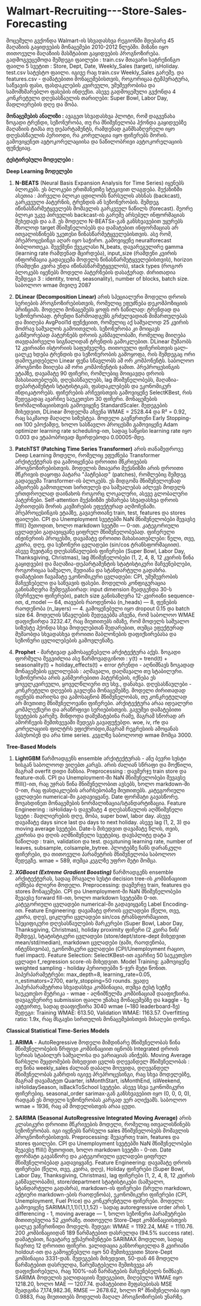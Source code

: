 # Walmart-Recruiting---Store-Sales-Forecasting

მოცემული გვქონდა Walmart-ის სხვადასხვა რეგიონში მდებარე 45 მაღაზიის გაყიდვების მონაცემები 2010-2012 წლებში. მიზანი იყო თითოეული მაღაზიის მასშტაბით გაყიდვების პროგნოზირება. 
გადმოგვეცემოდა შემდეგი ფაილები : 
train.csv მთავარი სატრენინგო ფაილი 5 სვეტით :  Store, Dept, Date, Weekly_Sales (target), isHoliday.
test.csv სატესტო ფაილი. იგივე რაც train.csv Weekly_Sales გარეშე.
და features.csv - დამატებითი მონაცემებისთვის, როგორიცაა ტემპერატურა, საწვავის ფასი, ფასდაკლების კვირეული, უმუშევრობისა და სამომხმარებლო ფასების ინდექსი.
ასევე გადმოცემული გვქონდა 4 კონკრეტული დღესასწაულის თარიღები: Super Bowl, Labor Day, მადლიერების დღე და შობა.

**მონაცემების ანალიზი :** ავაგეთ სხვადასხვა პლოტი, რომ დაგვენახა ზოგადი ტრენდი, სეზონურობა, თუ რა მნიშვნელობა ჰქონდა გაყიდვებზე მაღაზიის ტიპსა თუ დეპარტამენტს, რამდენად განმსაზღვრელი იყო დღესასწაულის პერიოდი, რა კორელაცია იყო ფიჩერებს შორის. გამოვიყენეთ ავტოკორელაციისა და  ნაწილობრივი ავტოკორელაციის ფუნქციაც.



**ტესტირებული მოდელები :**

**Deep Learning მოდელები**

1. **N-BEATS** (Neural Basis Expansion Analysis for Time Series) იყენებს ბლოკებს. ეს ბლოკები ერთმანეთზე სტეკივით ლაგდება. მექანიზმი ასეთია : პირველი ბლოკი ცდილობს წარსულის ახსნას (backcast), გარკვეული პატერნის, ტრენდის ან სეზონურობის. შემდეგ იწინასწარმეტყველებს მომავლის გარკვეულ ნაწილს (forecast). მეორე ბლოკი უკვე პირველის backcast-ის გარეშე არსებულ ინფორმაციას შეხედავს და ა.შ. ეს მოდელი N-BEATSx-გან განსხვავებით უყურებს მხოლოდ target მნიშვნელობებს და დამატებით ინფორმაციას არ ითვალისწინებს უკეთესი წინასწარმეტყველებისთვის.
ასე რომ, პრეპროცესინგი აღარ იყო საჭირო. გამოვიყენე neuralforecast ბიბლიოთეკა. შევქმენი ქვეკლასი N_beats, დავარეგულირე gamma (learning rate რამდენად მცირდება), input_size (რამდენი კვირის ინფორმაცია გადაეცემა მოდელს წინასწარმეტყველებისთვის), horizon (რამდენი კვირა უნდა იწინასწარმეტყველოს), stack types (როგორ ბლოკებს იყენებს მოდელი პატერნების დასაჭერად. ძირითადია შემდეგი 3 : identity, trend, seasonality), number of blocks, batch size. საბოლოო wmae მივიღე 2087

2. **DLinear (Decomposition Linear)** არის სპეციალური მოდელი დროის სერიების პროგნოზირებისთვის, რომელიც ეფუძნება დეკომპოზიციის პრინციპს. მოდელი მონაცემებს ყოფს ორ ნაწილად: ტრენდად და სეზონურობად. ტრენდი წარმოადგენს გრძელვადიან მიმართულებას და მიიღება AvgPool1d ფუნქციით, რომელიც აქ საშუალოდ 25 კვირის მოძრავ საშუალოს გამოითვლის. სეზონურობა კი მოიცავს განმეორებად პატერნებს დროის განმავლობაში, რომელიც მიიღება თავდაპირველი სიგნალიდან ტრენდის გამოკლებით.
DLinear მუშაობს 12 კვირიანი ისტორიის საფუძველზე. თითოეული ფიჩერისთვის ცალ-ცალკე ხდება ტრენდის და სეზონურობის გამოყოფა, რის შემდეგაც ორი დამოუკიდებელი Linear ფენა სწავლობს ამ ორ კომპონენტს. საბოლოო პროგნოზი მიიღება ამ ორი კომპონენტის ჯამით.
პრეპროცესინგის ეტაპზე, დავამატე 90 ფიჩერი, რომლებიც მოიცავდა დროის მახასიათებლებს, დღესასწაულებს, lag მნიშვნელობებს, მაღაზია-დეპარტამენტის სტატისტიკას, ფასდაკლებებს და ეკონომიკურ ინდიკატორებს. ფიჩერების არჩევისთვის გამოვიყენე SelectKBest, რის შედეგადაც ავარჩიე საუკეთესო 30 ფიჩერი. მონაცემების ნორმალიზაციისთვის გამოვიყენე StandardScaler.
შედეგების მიხედვით, DLinear მოდელმა აჩვენა WMAE = 2528.44 და R² = 0.92, რაც საკმაოდ მაღალი სიზუსტეა. მოდელი გავწვრთენი Early Stopping-ით 100 ეპოქამდე, ხოლო სასწავლო პროცესში გამოვიყენე Adam optimizer learning rate scheduling-ით, სადაც საწყისი learning rate იყო 0.003 და ეტაპობრივად მცირდებოდა 0.00005-მდე.

3. **PatchTST (Patching Time Series Transformer)** არის თანამედროვე Deep Learning მოდელი, რომელიც ეფუძნება Transformer არქიტექტურას და გამოიყენება დროითი მწკრივების პროგნოზირებისთვის. მოდელის მთავარი მექანიზმი არის დროითი მწკრივის დაყოფა პატარა "პატჩებად" (patches), რომლებიც შემდეგ გადაეცემა Transformer-ის ბლოკებს. ეს მიდგომა მნიშვნელოვნად ამცირებს გამოთვლით სირთულეს და საშუალებას აძლევს მოდელს ერთდროულად დაინახოს როგორც ლოკალური, ასევე გლობალური პატერნები. Self-attention მექანიზმი ეხმარება სხვადასხვა დროის პერიოდებს შორის კავშირების ეფექტურად აღმოჩენაში.
პრეპროცესინგის ეტაპზე, გავაერთიანე train, test, features და stores ფაილები. CPI და Unemployment სვეტებში NaN მნიშვნელობები შევავსე ffill() მეთოდით, ხოლო markdown სვეტში — 0-ით. კატეგორიული ცვლადები გადავიყვანე ციფრულ მნიშვნელობებად.
ფიჩერული ინჟინერიის პროცესში, დავამატე დროითი მახასიათებლები: წელი, თვე, კვირა, დღე, და სეზონური ცვლადები (sin/cos ტრანსფორმაციით). ასევე შევიტანე დღესასწაულების ფიჩერები (Super Bowl, Labor Day, Thanksgiving, Christmas), lag მნიშვნელობები (1, 2, 4, 8, 12 კვირის წინა გაყიდვები) და მაღაზია-დეპარტამენტის სტატისტიკური მაჩვენებლები, როგორიცაა საშუალო, მედიანა და სტანდარტული გადახრა. დამატებით ჩავამატე ეკონომიკური ცვლადები: CPI, უმუშევრობის მაჩვენებელი და საწვავის ფასები.
მოდელის კონფიგურაცია განისაზღვრა შემდეგნაირად: input dimension შეადგენდა 30-ს (შერჩეული ფიჩერები), patch size განისაზღვრა 12-კვირიანი sequence-ით, d_model — 64, თავების რაოდენობა (n_heads) — 8, ფენების რაოდენობა (n_layers) — 4. გამოყენებული იყო dropout 0.15 და batch size 64.
მოდელის სწავლების შედეგებმა აჩვენა, რომ საბოლოო WMAE დაფიქსირდა 3232.47, რაც მიუთითებს იმაზე, რომ მოდელს საშუალო სიზუსტე ჰქონდა სხვა მოდელებთან შედარებით, თუმცა ეფექტურად მუშაობდა სხვადასხვა დროითი შაბლონების დაფიქსირებასა და სეზონური ცვლილებების გამოვლენაზე.
4. **Prophet** - მარტივად გამოსაყენებელი არქიტექტურა აქვს.  ზოგადი ფორმულა შეგვიძლია ასე წარმოვადგინოთ :
y(t) = trend(t) + seasonality(t) + holiday_effects(t) + error
ტრენდი - აღნიშნავს ზოგადად მონაცემების ცვლილებას : აღმავალი, დაღმავალი თუ სტაბილური.
სეზონურობა არის განმეორებითი პატერნების, იქნება ეს ყოველკვირეული, ყოველწლიური თუ სხვ., დანახვა. 
დღესასწაულები - კონკრეტული დღეების გავლენა მონაცემებზე.
მოდელი ძირითადად იყენებს თარიღსა და გამოსაცნობ მნიშვნელობას, თუ კონკრეტულად არ მიუთითე მნიშვნელოვანი ფიჩერები. არქიტექტურა არაა იდეალური კომპლექსური და არაწრფივი სერიებისთვის. გავუშვი დამატებითი სვეტების გარეშე. მინდოდა დამემატებინა რამე, მაგრამ სწორად არ ამორჩევის შემთხვევაში შედეგს გავაფუჭებდი. woe, iv, rfe და კორელაციის ფილტრს ვფიქრობდი,მაგრამ რეგრესიის ამოცანას პასუხობენ და არა time series. კეგლზე საბოლოოდ wmae მომცა 3000.


**Tree-Based Models** 
1. **LightGBM** წარმოადგენს ensemble არქიტექტურას - ანუ ბევრი სუსტი ხისგან საბოლოოდ ვიღებთ კარგს. არის ძალიან სწრაფი და მოქნილი, მაგრამ overfit დიდი შანსია. 
Preprocessing : დავმერჯე train store  და feature-თან. CPI და Unemployment-ში NaN მნიშვნელობები შევავსე ffill()-ით, რაც უჯრას წინა მნიშვნელობით ავსებს, ხოლო markdown-ში 0-ით, რაც ფასდაკლების არარსებობაზე მიუთითებს. კატეგორიული ცვლადები numerical-ში გადავიყვანე. Date ფორმატი გავასწორე. მოვახდინეთ მონაცემების ნორმალიზაცია/სტანდარტიზაცია. 
Feature Engineering : isHoliday-ს დავუმატე 4 დღესასწაულის აღმნიშვნელი სვეტი : მადლიერების დღე, შობა, super bowl, labor day. ასევე დავამატე days since last და days to next holiday. ასევე lag (1, 2, 3) და moving average სვეტები. Date-ს მიხედვით დავამატე წლის, თვის, კვირისა და დღის აღმნიშვნელი სვეტებიც. 
დავსპლიტე დატა 3 ნაწილად : train, validation და test. დავაtuning learning rate, number of leaves, subsample, colsample_bytree. პლოტებზე ჩანს დარანკული ფიჩერები, და თითოეული პარამეტრის მნიშვნელობა საბოლოო შედეგზე. wmae = 589, თუმცა კეგლზე უფრო მეტი მომცა.

2. ***XGBoost (Extreme Gradient Boosting)*** წარმოადგენს ensemble არქიტექტურას, სადაც მრავალი სუსტი decision tree-ის კომბინაციით იქმნება ძლიერი მოდელი.
Preprocessing: დავმერჯე train, features და stores მონაცემები. CPI და Unemployment-ში NaN მნიშვნელობები შევავსე forward fill-ით, ხოლო markdown სვეტებში 0-ით. კატეგორიული ცვლადები numerical-ში გადავიყვანე Label Encoding-ით.
Feature Engineering: დავამატე დროის ცვლადები (წელი, თვე, კვირა, დღე), ციკლური ცვლადები sin/cos ტრანსფორმაციით, სპეციფიკური დღესასწაულების მარკერები (Super Bowl, Labor Day, Thanksgiving, Christmas), holiday proximity ფიჩერი (2 კვირა წინ/შემდეგ), სტატისტიკური ცვლადები (store/dept/store-dept მიხედვით mean/std/median), markdown ცვლადები (ჯამი, რაოდენობა, ინტენსივობა), ეკონომიკური ცვლადები (CPI/Unemployment რაციო, fuel impact).
Feature Selection: SelectKBest-ით ავარჩიე 50 საუკეთესო ცვლადი f_regression score-ის მიხედვით.
Model Training: გამოვიყენე weighted sampling - holiday პერიოდებში 5-ჯერ მეტი წონით. ჰიპერპარამეტრები: max_depth=8, learning_rate=0.05, n_estimators=2700, early_stopping=50 rounds. ვცადე ჰიპერპარამეტრთა სხვადასხვა კომბინაცია, თუმცა ტესტ სეტზე საუკეთესო მეტრიკა - wmae - აღნიშნულმა კომბინაციამ დააფიქსირა. დავაგენერირე submission ფაილი უნახავ მონაცემებზე და kaggle - ზე ავტვირთე, სადაც დააფიქსირა 3040 wmae (~180 leaderboard-ზე)
შედეგი: Training WMAE: 613.50, Validation WMAE: 1163.57. Overfitting ratio: 1.9x, რაც მსგავსი სირთულის მონაცემებისთვის მისაღები დონეა.

**Classical Statistical Time-Series Models**
1. **ARIMA** -
AutoRegressive მოდელი მიმდინარე მნიშვნელობას წინა მნიშვნელობების წრფივი კომბინაციით იცნობს
Integrated დროის სერიას სტაბილურ საშუალოსა და ვარიაციას ანიჭებს. 
Moving Average წარსული შეცდომების მიხედვით ცვლის დღევანდელ მნიშვნელობას : თუ წინა weekly_sales ძალიან დაბალი მოუვიდა, დღევანდელ მნიშვნელობას გაზრდის 
იგივე პრეპროცესინგი, რაც სხვა მოდელებზე, მაგრამ დავამატეთ Quarter, isMonthStart, isMonthEnd, isWeekend, isHolidaySeason, isBackToSchool სვეტები. ასევე სხვა ეკონომიკური ფიჩერებიც. seasonal_order sarimax-გან განსხვავებით იყო (0, 0, 0, 0), რადგან ეს მოდელი სეზონურობას კარგად ვერ აღიქვამს. საბოლოო wmae = 1936, რაც ამ მოდელისთვის არაა ცუდი.


2. **SARIMA (Seasonal AutoRegressive Integrated Moving Average)** არის კლასიკური დროითი მწკრივების მოდელი, რომელიც ითვალისწინებს სეზონურობას. იგი იყენებს წარსული sales მნიშვნელობებს მომავლის პროგნოზირებისთვის.
Preprocessing: შევაერთე train, features და stores ფაილები. CPI და Unemployment სვეტებში NaN მნიშვნელობები შევავსე ffill() მეთოდით, ხოლო markdown სვეტში - 0-ით. Date ფორმატი გავასწორე და კატეგორიული ცვლადები ციფრულ მნიშვნელობებად გადავიყვანე.
Feature Engineering: დავამატე დროის ფიჩერები (წელი, თვე, კვირა, დღე), Holiday ფიჩერები (Super Bowl, Labor Day, Thanksgiving, Christmas), lag ფიჩერები (1, 2, 4, 8, 12 კვირის განმავლობაში), store/department სტატისტიკები (საშუალო, სტანდარტული გადახრა), markdown-ის ფიჩერები (სრული markdown, აქტიური markdown-ების რაოდენობა), ეკონომიკური ფიჩერები (CPI, Unemployment, Fuel Price) და კონკურენტული ფიჩერები.
მოდელი: გამოვიყენე SARIMA(1,1,1)(1,1,1,52) - სადაც autoregressive order არის 1, differencing - 1, moving average — 1, ხოლო სეზონური პარამეტრები მითითებულია 52 კვირაზე. თითოეული Store-Dept კომბინაციისთვის ცალკე ვაწვრთნიდი მოდელს.
შედეგი: WMAE = 1192.24, MAE = 1110.76. 200 კომბინაციიდან 189 წარმატებით დასრულდა (94.5% success rate).
დამატებით, ჩავატარე ექსპერიმენტები SARIMAX მოდელით, სადაც ჩავრთე 12 დროითი ფიჩერი. ვალიდაცია განხორციელდა 8 კვირიანი holdout-ით და გამოყენებული იყო 50 შემთხვევითი Store-Dept კომბინაცია 3331-დან. შედეგების მიხედვით, 50-დან 46 მოდელი წარმატებით დასრულდა, წარუმატებელი შემთხვევა არ დაფიქსირებულა, რაც 100%-იან წარმატების მაჩვენებელს ნიშნავს. SARIMA მოდელის ვალიდაციის შედეგებით, მიღებული WMAE იყო 1218.20, ხოლო MAE — 1207.74. დამატებითი შეფასებისას MSE შეადგინა 7,174,982.36, RMSE — 2678.62, ხოლო R² მნიშვნელობა იყო 0.9883, რაც მიუთითებს მოდელის მაღალ პროგნოზირების უნარზე.
